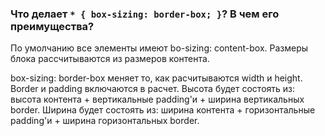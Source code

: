 ### Что делает `* { box-sizing: border-box; }`? В чем его преимущества?

По умолчанию все элементы имеют bo-sizing: content-box. Размеры блока рассчитываются из размеров контента.

box-sizing: border-box меняет то, как расчитываются width и height. Border и padding включаются в расчет. Высота будет состоять из: высота контента + вертикальные padding'и + ширина вертикальных border. Ширина будет состоять из: ширина контента + горизонтальные padding'и + ширина горизонтальных border. 